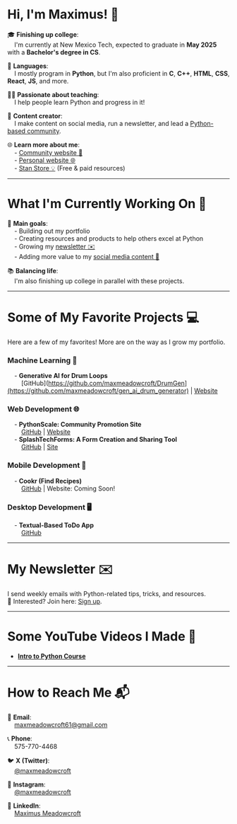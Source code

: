 # Hi, I'm Maximus! 👋  

🎓 **Finishing up college**:  
&nbsp;&nbsp;&nbsp;&nbsp;I'm currently at New Mexico Tech, expected to graduate in **May 2025** with a **Bachelor's degree in CS**.  

🐍 **Languages**:  
&nbsp;&nbsp;&nbsp;&nbsp;I mostly program in **Python**, but I'm also proficient in **C**, **C++**, **HTML**, **CSS**, **React**, **JS**, and more.  

🧑‍🏫 **Passionate about teaching**:  
&nbsp;&nbsp;&nbsp;&nbsp;I help people learn Python and progress in it!  

📱 **Content creator**:  
&nbsp;&nbsp;&nbsp;&nbsp;I make content on social media, run a newsletter, and lead a [Python-based community](https://skool.com/coder).  

🌐 **Learn more about me**:  
&nbsp;&nbsp;&nbsp;&nbsp;- [Community website 🌟](https://www.pythonscale.com)  
&nbsp;&nbsp;&nbsp;&nbsp;- [Personal website 🌐](https://www.maxmeadowcroft.com)  
&nbsp;&nbsp;&nbsp;&nbsp;- [Stan Store 💡](https://stan.store/maximusmeadowcroft) (Free & paid resources)  

---

# What I'm Currently Working On 🚀  

🎯 **Main goals**:  
&nbsp;&nbsp;&nbsp;&nbsp;- Building out my portfolio  
&nbsp;&nbsp;&nbsp;&nbsp;- Creating resources and products to help others excel at Python  
&nbsp;&nbsp;&nbsp;&nbsp;- Growing my [newsletter ✉️](https://pythonscale.us9.list-manage.com/subscribe?u=367340ff751e325b3d1718885&id=00e3d88cde)  
&nbsp;&nbsp;&nbsp;&nbsp;- Adding more value to my [social media content 🎥](https://www.instagram.com/maxmeadowcroft/)  

📚 **Balancing life**:  
&nbsp;&nbsp;&nbsp;&nbsp;I'm also finishing up college in parallel with these projects.  

---

# Some of My Favorite Projects 💻  

Here are a few of my favorites! More are on the way as I grow my portfolio.  

### Machine Learning 🤖  
&nbsp;&nbsp;&nbsp;&nbsp;- **Generative AI for Drum Loops**  
&nbsp;&nbsp;&nbsp;&nbsp;&nbsp;&nbsp;&nbsp;&nbsp;[GitHub](https://github.com/maxmeadowcroft/DrumGen](https://github.com/maxmeadowcroft/gen_ai_drum_generator) | [Website](https://drumgen.streamlit.app)  

### Web Development 🌐  
&nbsp;&nbsp;&nbsp;&nbsp;- **PythonScale: Community Promotion Site**  
&nbsp;&nbsp;&nbsp;&nbsp;&nbsp;&nbsp;&nbsp;&nbsp;[GitHub](https://github.com/maxmeadowcroft/PythonDeveloperCommunity) | [Website](https://www.pythonscale.com)  
&nbsp;&nbsp;&nbsp;&nbsp;- **SplashTechForms: A Form Creation and Sharing Tool**  
&nbsp;&nbsp;&nbsp;&nbsp;&nbsp;&nbsp;&nbsp;&nbsp;[GitHub](https://github.com/maxmeadowcroft/SplashTechForms) | [Site](https://www.splashtechforms.com)  

### Mobile Development 📱  
&nbsp;&nbsp;&nbsp;&nbsp;- **Cookr (Find Recipes)**  
&nbsp;&nbsp;&nbsp;&nbsp;&nbsp;&nbsp;&nbsp;&nbsp;[GitHub](https://github.com/maxmeadowcroft/Cookr) | Website: Coming Soon!  

### Desktop Development 🖥️  
&nbsp;&nbsp;&nbsp;&nbsp;- **Textual-Based ToDo App**  
&nbsp;&nbsp;&nbsp;&nbsp;&nbsp;&nbsp;&nbsp;&nbsp;[GitHub](https://github.com/maxmeadowcroft/TextualToDo)  

---

# My Newsletter ✉️  

I send weekly emails with Python-related tips, tricks, and resources.  
📩 Interested? Join here: [Sign up](https://pythonscale.us9.list-manage.com/subscribe?u=367340ff751e325b3d1718885&id=00e3d88cde).  

---

# Some YouTube Videos I Made 🎥  

- **[Intro to Python Course](https://www.youtube.com/watch?v=kRwhdFWkz2Q&list=PLHmGz7IUtKVilbjHQuiTfuqpfoGt1oCbp&index=14)**  

---

# How to Reach Me 📬  

📧 **Email**:  
&nbsp;&nbsp;&nbsp;&nbsp;maxmeadowcroft61@gmail.com  

📞 **Phone**:  
&nbsp;&nbsp;&nbsp;&nbsp;575-770-4468  

🐦 **X (Twitter)**:  
&nbsp;&nbsp;&nbsp;&nbsp;[@maxmeadowcroft](https://x.com/maxmeadowcroft)  

📸 **Instagram**:  
&nbsp;&nbsp;&nbsp;&nbsp;[@maxmeadowcroft](https://www.instagram.com/maxmeadowcroft/)  

💼 **LinkedIn**:  
&nbsp;&nbsp;&nbsp;&nbsp;[Maximus Meadowcroft](https://www.linkedin.com/in/maximus-meadowcroft/)  
